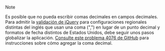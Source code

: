 > [!NOTE]
> Es posible que no pueda escribir comas decimales en campos decimales. Para admitir la [validación de jQuery](https://jqueryvalidation.org/) para configuraciones regionales distintas del inglés que usan una coma (",") en lugar de un punto decimal y formatos de fecha distintos de Estados Unidos, debe seguir unos pasos globalizar la aplicación. [Consulte este problema 4076 de GitHub](https://github.com/dotnet/AspNetCore.Docs/issues/4076#issuecomment-326590420) para instrucciones sobre cómo agregar la coma decimal.